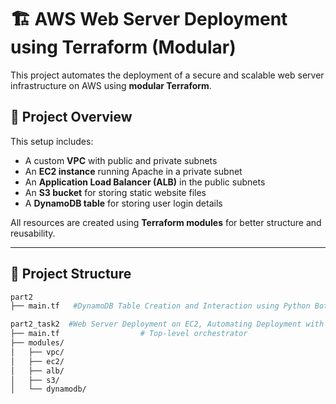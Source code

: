 # 🏗️ AWS Web Server Deployment using Terraform (Modular)

This project automates the deployment of a secure and scalable web server infrastructure on AWS using **modular Terraform**.

## 🚀 Project Overview

This setup includes:

- A custom **VPC** with public and private subnets
- An **EC2 instance** running Apache in a private subnet
- An **Application Load Balancer (ALB)** in the public subnets
- An **S3 bucket** for storing static website files
- A **DynamoDB table** for storing user login details

All resources are created using **Terraform modules** for better structure and reusability.

---

## 📁 Project Structure


```bash
part2
├── main.tf   #DynamoDB Table Creation and Interaction using Python Boto3

part2_task2  #Web Server Deployment on EC2, Automating Deployment with Terraform 
├── main.tf                  # Top-level orchestrator
├── modules/
│   ├── vpc/
│   ├── ec2/
│   ├── alb/
│   ├── s3/
│   └── dynamodb/


